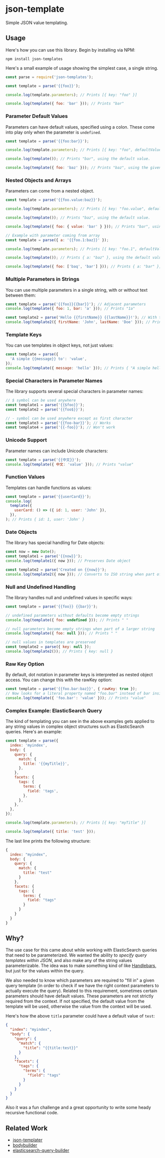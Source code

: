 # json-template

Simple JSON value templating.

## Usage

Here's how you can use this library. Begin by installing via NPM:

`npm install json-templates`

Here's a small example of usage showing the simplest case, a single string.

```js
const parse = require('json-templates');

const template = parse('{{foo}}');

console.log(template.parameters); // Prints [{ key: "foo" }]

console.log(template({ foo: 'bar' })); // Prints "bar"
```

### Parameter Default Values

Parameters can have default values, specified using a colon. These come into play only when the parameter is `undefined`.

```js
const template = parse('{{foo:bar}}');

console.log(template.parameters); // Prints [{ key: "foo", defaultValue: "bar" }]

console.log(template()); // Prints "bar", using the default value.

console.log(template({ foo: 'baz' })); // Prints "baz", using the given value.
```

### Nested Objects and Arrays

Parameters can come from a nested object.

```js
const template = parse('{{foo.value:baz}}');

console.log(template.parameters); // Prints [{ key: "foo.value", defaultValue: "baz" }]

console.log(template()); // Prints "baz", using the default value.

console.log(template({ foo: { value: 'bar' } })); // Prints "bar", using the given value.

// Example with parameter coming from array
const template = parse({ a: '{{foo.1:baz}}' });

console.log(template.parameters); // Prints [{ key: "foo.1", defaultValue: "baz" }]

console.log(template()); // Prints { a: "baz" }, using the default value.

console.log(template({ foo: ['baq', 'bar'] })); // Prints { a: "bar" }, using the given value of array.
```

### Multiple Parameters in Strings

You can use multiple parameters in a single string, with or without text between them:

```js
const template = parse('{{foo}}{{bar}}'); // Adjacent parameters
console.log(template({ foo: 1, bar: 'a' })); // Prints "1a"

const template2 = parse('Hello {{firstName}} {{lastName}}!'); // With text between
console.log(template2({ firstName: 'John', lastName: 'Doe' })); // Prints "Hello John Doe!"
```

### Template Keys

You can use templates in object keys, not just values:

```js
const template = parse({
  'A simple {{message}} to': 'value',
});
console.log(template({ message: 'hello' })); // Prints { "A simple hello to": "value" }
```

### Special Characters in Parameter Names

The library supports several special characters in parameter names:

```js
// $ symbol can be used anywhere
const template1 = parse('{{$foo}}');
const template2 = parse('{{foo$}}');

// - symbol can be used anywhere except as first character
const template3 = parse('{{foo-bar}}'); // Works
const template4 = parse('{{-foo}}'); // Won't work
```

### Unicode Support

Parameter names can include Unicode characters:

```js
const template = parse('{{中文}}');
console.log(template({ 中文: 'value' })); // Prints "value"
```

### Function Values

Templates can handle functions as values:

```js
const template = parse('{{userCard}}');
console.log(
  template({
    userCard: () => ({ id: 1, user: 'John' }),
  }),
); // Prints { id: 1, user: 'John' }
```

### Date Objects

The library has special handling for Date objects:

```js
const now = new Date();
const template1 = parse('{{now}}');
console.log(template1({ now })); // Preserves Date object

const template2 = parse('Created on {{now}}');
console.log(template2({ now })); // Converts to ISO string when part of a larger string
```

### Null and Undefined Handling

The library handles null and undefined values in specific ways:

```js
const template = parse('{{foo}} {{bar}}');

// undefined parameters without defaults become empty strings
console.log(template({ foo: undefined })); // Prints " "

// null parameters become empty strings when part of a larger string
console.log(template({ foo: null })); // Prints " "

// null values in templates are preserved
const template2 = parse({ key: null });
console.log(template2()); // Prints { key: null }
```

### Raw Key Option

By default, dot notation in parameter keys is interpreted as nested object access. You can change this with the rawKey option:

```js
const template = parse('{{foo.bar:baz}}', { rawKey: true });
// Now looks for a literal property named "foo.bar" instead of bar inside foo
console.log(template({ 'foo.bar': 'value' })); // Prints "value"
```

### Complex Example: ElasticSearch Query

The kind of templating you can see in the above examples gets applied to any string values in complex object structures such as ElasticSearch queries. Here's an example:

```js
const template = parse({
  index: 'myindex',
  body: {
    query: {
      match: {
        title: '{{myTitle}}',
      },
    },
    facets: {
      tags: {
        terms: {
          field: 'tags',
        },
      },
    },
  },
});

console.log(template.parameters); // Prints [{ key: "myTitle" }]

console.log(template({ title: 'test' }));
```

The last line prints the following structure:

```js
{
  index: "myindex",
  body: {
    query: {
      match: {
        title: "test"
      }
    },
    facets: {
      tags: {
        terms: {
          field: "tags"
        }
      }
    }
  }
}
```

## Why?

The use case for this came about while working with ElasticSearch queries that need to be parameterized. We wanted the ability to _specify query templates within JSON_, and also make any of the string values parameterizable. The idea was to make something kind of like [Handlebars](http://handlebarsjs.com/), but just for the values within the query.

We also needed to know which parameters are required to "fill in" a given query template (in order to check if we have the right context parameters to actually execute the query). Related to this requirement, sometimes certain parameters should have default values. These parameters are not strictly required from the context. If not specified, the default value from the template will be used, otherwise the value from the context will be used.

Here's how the above `title` parameter could have a default value of `test`:

```json
{
  "index": "myindex",
  "body": {
    "query": {
      "match": {
        "title": "{{title:test}}"
      }
    },
    "facets": {
      "tags": {
        "terms": {
          "field": "tags"
        }
      }
    }
  }
}
```

Also it was a fun challenge and a great opportunity to write some heady recursive functional code.

## Related Work

- [json-templater](https://www.npmjs.com/package/json-templater)
- [bodybuilder](https://github.com/danpaz/bodybuilder)
- [elasticsearch-query-builder](https://github.com/leonardw/elasticsearch-query-builder)
